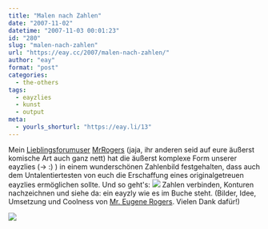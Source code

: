 ```yaml
---
title: "Malen nach Zahlen"
date: "2007-11-02"
datetime: "2007-11-03 00:01:23"
id: "280"
slug: "malen-nach-zahlen"
url: "https://eay.cc/2007/malen-nach-zahlen/"
author: "eay"
format: "post"
categories:
  - the-others
tags:
  - eayzlies
  - kunst
  - output
meta:
  - yourls_shorturl: "https://eay.li/13"
---
```


Mein [Lieblingsforumuser](http://eay.tumblr.com/post/1535627) [MrRogers](http://eay.cc/board/profile.php?f=1&id=15) (jaja, ihr anderen seid auf eure äußerst komische Art auch ganz nett) hat die äußerst komplexe Form unserer eayzlies (-> :) ) in einem wunderschönen Zahlenbild festgehalten, dass auch dem Untalentiertesten von euch die Erschaffung eines originalgetreuen eayzlies ermöglichen sollte. Und so geht's: ![](/uploads/2007/eayzlyzahlenbild.gif) Zahlen verbinden, Konturen nachzeichnen und siehe da: ein eayzly wie es im Buche steht. (Bilder, Idee, Umsetzung und Coolness von [Mr. Eugene Rogers](http://eay.cc/board/profile.php?f=1&id=15). Vielen Dank dafür!)

![](/uploads/2007/eayzlyzahlenbild2.jpg)
